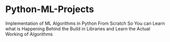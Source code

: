 # Python-ML-Projects
Implementation of ML Algorithms in Python From Scratch
So You can Learn what is Happening Behind the Build in Libraries and Learn the Actual Working of Algorithms
